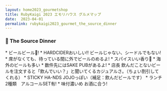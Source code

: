 ```yaml
---
layout: home2023_gourmetshop
title: RubyKaigi 2023 エモリハウス グルメマップ
date:  2023-04-01
permalink: rubykaigi2023_gourmet_the_source_dinner
---
```

<h3 id="the_source_dinner">🍺 The Source Dinner</h3>
* ビールビール🍺!
* HARDCIDERおいしい!! ビールじゃない、シードルでもない!
* 席がなくても、待っている間に外でビールのめるよ!
* スパイスいい香り👀
* 海外のビールも多い
* 数件先にはSAKE PUBがあるよ!
* 店長 飲んだことないビールを注文すると「飲んでいい？」と聞いてくるカジュアルさ。（ちょい割引してくれる）
* STICKY HA-NDS JOJOっぽい（補足：飲んだビールです）
* ランチ 2種類　アルコールSET有!
* 味付濃いめ お酒に合う!
